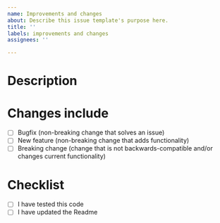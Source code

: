 ```yaml
---
name: Improvements and changes
about: Describe this issue template's purpose here.
title: ''
labels: improvements and changes
assignees: ''

---
```


# Description

# Changes include
- [ ] Bugfix (non-breaking change that solves an issue)
- [ ] New feature (non-breaking change that adds functionality)
- [ ] Breaking change (change that is not backwards-compatible and/or changes current functionality)

# Checklist
- [ ] I have tested this code
- [ ] I have updated the Readme

